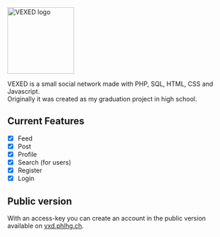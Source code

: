 <img alt="VEXED logo" src="http://vxd.phlhg.ch/img/icons/logo.svg" data-canonical-src="http://vxd.phlhg.ch/img/icons/logo.svg" width="150" />

VEXED is a small social network made with PHP, SQL, HTML, CSS and Javascript.<br/>
Originally it was created as my graduation project in high school. 

## Current Features
- [x] Feed
- [x] Post
- [x] Profile
- [x] Search (for users)
- [x] Register
- [x] Login

## Public version
With an access-key you can create an account in the public version available on [vxd.phlhg.ch](http://vxd.phlhg.ch).
